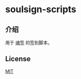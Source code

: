 # soulsign-scripts

## 介绍

用于 [魂签](https://github.com/inu1255/soulsign-chrome) 的签到脚本。

## License

[MIT](./LICENSE)
